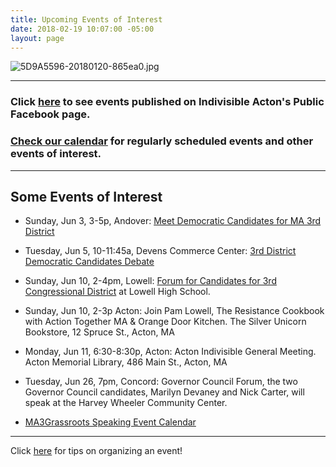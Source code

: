 ```yaml
---
title: Upcoming Events of Interest
date: 2018-02-19 10:07:00 -05:00
layout: page
---
```


![5D9A5596-20180120-865ea0.jpg](/uploads/5D9A5596-20180120-865ea0.jpg)

---

### Click [here](https://www.facebook.com/pg/IndivisibleActon/events/?ref=page_internal) to see events published on Indivisible Acton's Public Facebook page.

### [Check our calendar](http://www.indivisibleacton.org/calendar.html) for regularly scheduled events and other events of interest.

---

## Some Events of Interest

* Sunday, Jun 3, 3-5p, Andover: [Meet Democratic Candidates for MA 3rd District](https://www.facebook.com/groups/ATMMV/permalink/450729802047787/)


* Tuesday, Jun 5, 10-11:45a, Devens Commerce Center: [3rd District Democratic Candidates Debate](http://www.lowellsun.com/todaysheadlines/ci_31773152/3rd-district-dem-hopefuls-join-sun-debates#ixzz5BfgUB4B4)


* Sunday, Jun 10, 2-4pm, Lowell: [Forum for Candidates for 3rd Congressional District](http://https://www.facebook.com/events/811884375668116??ti=ia) at Lowell High School.


* Sunday, Jun 10, 2-3p Acton: Join Pam Lowell, The Resistance Cookbook with Action Together MA & Orange Door Kitchen.  The Silver Unicorn Bookstore, 12 Spruce St., Acton, MA


* Monday, Jun 11, 6:30-8:30p, Acton: Acton Indivisible General Meeting.  Acton Memorial Library, 486 Main St., Acton, MA


* Tuesday, Jun 26, 7pm, Concord:  Governor Council Forum, the two Governor Council candidates, Marilyn Devaney and Nick Carter, will speak at the Harvey Wheeler Community Center.


* [MA3Grassroots Speaking Event Calendar](https://www.ma3grassroots.com/event-calendar)

---

Click [here](http://www.indivisibleacton.org/events/organize-an-event.html) for tips on organizing an event!